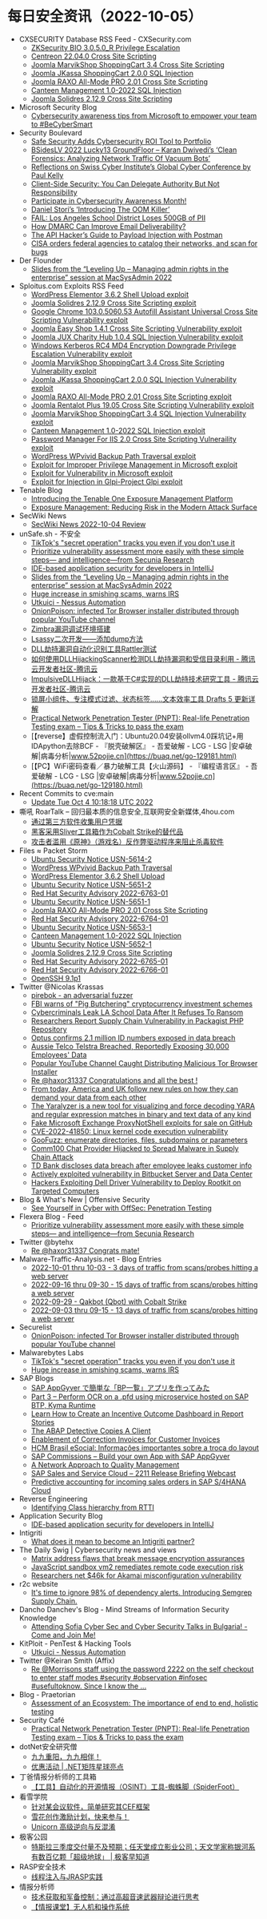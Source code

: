 # 每日安全资讯（2022-10-05）

- CXSECURITY Database RSS Feed - CXSecurity.com
  - [ZKSecurity BIO 3.0.5.0_R Privilege Escalation](https://cxsecurity.com/issue/WLB-2022100017)
  - [Centreon 22.04.0 Cross Site Scripting](https://cxsecurity.com/issue/WLB-2022100016)
  - [Joomla MarvikShop ShoppingCart 3.4 Cross Site Scripting](https://cxsecurity.com/issue/WLB-2022100015)
  - [Joomla JKassa ShoppingCart 2.0.0 SQL Injection](https://cxsecurity.com/issue/WLB-2022100014)
  - [Joomla RAXO All-Mode PRO 2.01 Cross Site Scripting](https://cxsecurity.com/issue/WLB-2022100013)
  - [Canteen Management 1.0-2022 SQL Injection](https://cxsecurity.com/issue/WLB-2022100012)
  - [Joomla Solidres 2.12.9 Cross Site Scripting](https://cxsecurity.com/issue/WLB-2022100011)
- Microsoft Security Blog
  - [Cybersecurity awareness tips from Microsoft to empower your team to #BeCyberSmart](https://www.microsoft.com/security/blog/2022/10/04/cybersecurity-awareness-tips-from-microsoft-to-empower-your-team-to-becybersmart/)
- Security Boulevard
  - [Safe Security Adds Cybersecurity ROI Tool to Portfolio](https://securityboulevard.com/2022/10/safe-security-adds-cybersecurity-roi-tool-to-portfolio/)
  - [BSidesLV 2022 Lucky13 GroundFloor – Karan Dwivedi’s ‘Clean Forensics: Analyzing Network Traffic Of Vacuum Bots’](https://securityboulevard.com/2022/10/bsideslv-2022-lucky13-groundfloor-karan-dwivedis-clean-forensics-analyzing-network-traffic-of-vacuum-bots/)
  - [Reflections on Swiss Cyber Institute’s Global Cyber Conference by Paul Kelly](https://securityboulevard.com/2022/10/reflections-on-swiss-cyber-institutes-global-cyber-conference-by-paul-kelly/)
  - [Client-Side Security: You Can Delegate Authority But Not Responsibility](https://securityboulevard.com/2022/10/client-side-security-you-can-delegate-authority-but-not-responsibility/)
  - [Participate in Cybersecurity Awareness Month!](https://securityboulevard.com/2022/10/participate-in-cybersecurity-awareness-month/)
  - [Daniel Stori’s ‘Introducing The OOM Killer’](https://securityboulevard.com/2022/10/daniel-storis-introducing-the-oom-killer/)
  - [FAIL: Los Angeles School District Loses 500GB of PII](https://securityboulevard.com/2022/10/lausd-leaks-500gb-pii-richixbw/)
  - [How DMARC Can Improve Email Deliverability?](https://securityboulevard.com/2022/10/how-dmarc-can-improve-email-deliverability/)
  - [The API Hacker’s Guide to Payload Injection with Postman](https://securityboulevard.com/2022/10/the-api-hackers-guide-to-payload-injection-with-postman/)
  - [CISA orders federal agencies to catalog their networks, and scan for bugs](https://securityboulevard.com/2022/10/cisa-orders-federal-agencies-to-catalog-their-networks-and-scan-for-bugs/)
- Der Flounder
  - [Slides from the “Leveling Up  – Managing admin rights in the enterprise” session at MacSysAdmin 2022](https://derflounder.wordpress.com/2022/10/04/slides-from-the-leveling-up-managing-admin-rights-in-the-enterprise-session-at-macsysadmin-2022/)
- Sploitus.com Exploits RSS Feed
  - [WordPress Elementor 3.6.2 Shell Upload exploit](https://sploitus.com/exploit?id=PACKETSTORM:168615&utm_source=rss&utm_medium=rss)
  - [Joomla Solidres 2.12.9 Cross Site Scripting exploit](https://sploitus.com/exploit?id=PACKETSTORM:168606&utm_source=rss&utm_medium=rss)
  - [Google Chrome 103.0.5060.53 Autofill Assistant Universal Cross Site Scripting Vulnerability exploit](https://sploitus.com/exploit?id=1337DAY-ID-38022&utm_source=rss&utm_medium=rss)
  - [Joomla Easy Shop 1.4.1 Cross Site Scripting Vulnerability exploit](https://sploitus.com/exploit?id=1337DAY-ID-38016&utm_source=rss&utm_medium=rss)
  - [Joomla JUX Charity Hub 1.0.4 SQL Injection Vulnerability exploit](https://sploitus.com/exploit?id=1337DAY-ID-38018&utm_source=rss&utm_medium=rss)
  - [Windows Kerberos RC4 MD4 Encryption Downgrade Privilege Escalation Vulnerability exploit](https://sploitus.com/exploit?id=1337DAY-ID-38021&utm_source=rss&utm_medium=rss)
  - [Joomla MarvikShop ShoppingCart 3.4 Cross Site Scripting Vulnerability exploit](https://sploitus.com/exploit?id=1337DAY-ID-38017&utm_source=rss&utm_medium=rss)
  - [Joomla JKassa ShoppingCart 2.0.0 SQL Injection Vulnerability exploit](https://sploitus.com/exploit?id=1337DAY-ID-38019&utm_source=rss&utm_medium=rss)
  - [Joomla RAXO All-Mode PRO 2.01 Cross Site Scripting exploit](https://sploitus.com/exploit?id=PACKETSTORM:168611&utm_source=rss&utm_medium=rss)
  - [Joomla Rentalot Plus 19.05 Cross Site Scripting Vulnerability exploit](https://sploitus.com/exploit?id=1337DAY-ID-38014&utm_source=rss&utm_medium=rss)
  - [Joomla MarvikShop ShoppingCart 3.4 SQL Injection Vulnerability exploit](https://sploitus.com/exploit?id=1337DAY-ID-38020&utm_source=rss&utm_medium=rss)
  - [Canteen Management 1.0-2022 SQL Injection exploit](https://sploitus.com/exploit?id=PACKETSTORM:168608&utm_source=rss&utm_medium=rss)
  - [Password Manager For IIS 2.0 Cross Site Scripting Vulneraility exploit](https://sploitus.com/exploit?id=1337DAY-ID-38015&utm_source=rss&utm_medium=rss)
  - [WordPress WPvivid Backup Path Traversal exploit](https://sploitus.com/exploit?id=PACKETSTORM:168616&utm_source=rss&utm_medium=rss)
  - [Exploit for Improper Privilege Management in Microsoft exploit](https://sploitus.com/exploit?id=FE6D7F99-F6AF-559F-93A5-786367B77158&utm_source=rss&utm_medium=rss)
  - [Exploit for Vulnerability in Microsoft exploit](https://sploitus.com/exploit?id=031A1BA5-EA1C-586D-8614-7558CCA5FCCB&utm_source=rss&utm_medium=rss)
  - [Exploit for Injection in Glpi-Project Glpi exploit](https://sploitus.com/exploit?id=B8C3E5D6-A25D-59B8-9A0D-CADCEF69BB3D&utm_source=rss&utm_medium=rss)
- Tenable Blog
  - [Introducing the Tenable One Exposure Management Platform](https://www.tenable.com/blog/introducing-the-tenable-one-exposure-management-platform)
  - [Exposure Management: Reducing Risk in the Modern Attack Surface](https://www.tenable.com/blog/exposure-management-reducing-risk-in-the-modern-attack-surface)
- SecWiki News
  - [SecWiki News 2022-10-04 Review](http://www.sec-wiki.com/?2022-10-04)
- unSafe.sh - 不安全
  - [TikTok's "secret operation" tracks you even if you don't use it](https://buaq.net/go-129261.html)
  - [Prioritize vulnerability assessment more easily with these simple steps— and intelligence—from Secunia Research](https://buaq.net/go-129254.html)
  - [IDE-based application security for developers in IntelliJ](https://buaq.net/go-129234.html)
  - [Slides from the “Leveling Up  – Managing admin rights in the enterprise” session at MacSysAdmin 2022](https://buaq.net/go-129233.html)
  - [Huge increase in smishing scams, warns IRS](https://buaq.net/go-129262.html)
  - [Utkuici - Nessus Automation](https://buaq.net/go-129225.html)
  - [OnionPoison: infected Tor Browser installer distributed through popular YouTube channel](https://buaq.net/go-129224.html)
  - [Zimbra漏洞调试环境搭建](https://buaq.net/go-129212.html)
  - [Lsassy二次开发——添加dump方法](https://buaq.net/go-129211.html)
  - [DLL劫持漏洞自动化识别工具Rattler测试](https://buaq.net/go-129210.html)
  - [如何使用DLLHijackingScanner检测DLL劫持漏洞和受信目录利用 - 腾讯云开发者社区-腾讯云](https://buaq.net/go-129209.html)
  - [ImpulsiveDLLHijack：一款基于C#实现的DLL劫持技术研究工具 - 腾讯云开发者社区-腾讯云](https://buaq.net/go-129208.html)
  - [锁屏小组件、专注模式过滤、状态标签……文本效率工具 Drafts 5 更新详解](https://buaq.net/go-129213.html)
  - [Practical Network Penetration Tester (PNPT): Real-life Penetration Testing exam – Tips & Tricks to pass the exam](https://buaq.net/go-129191.html)
  - [【reverse】虚假控制流入门：Ubuntu20.04安装ollvm4.0踩坑记+用IDApython去除BCF - 『脱壳破解区』 - 吾爱破解 - LCG - LSG |安卓破解|病毒分析|www.52pojie.cn](https://buaq.net/go-129181.html)
  - [【PC】WiFi密码查看／暴力破解工具【火山源码】 - 『编程语言区』 - 吾爱破解 - LCG - LSG |安卓破解|病毒分析|www.52pojie.cn](https://buaq.net/go-129180.html)
- Recent Commits to cve:main
  - [Update Tue Oct  4 10:18:18 UTC 2022](https://github.com/trickest/cve/commit/d6cc9b8f29eb40d9eeef2af8128eb4160cb5c5e9)
- 嘶吼 RoarTalk – 回归最本质的信息安全,互联网安全新媒体,4hou.com
  - [通过第三方软件收集用户凭据](https://www.4hou.com/posts/zlNr)
  - [黑客采用Sliver工具箱作为Cobalt Strike的替代品](https://www.4hou.com/posts/vJxm)
  - [攻击者滥用《原神》（游戏名）反作弊驱动程序来阻止杀毒软件](https://www.4hou.com/posts/500B)
- Files ≈ Packet Storm
  - [Ubuntu Security Notice USN-5614-2](https://packetstormsecurity.com/files/168617/USN-5614-2.txt)
  - [WordPress WPvivid Backup Path Traversal](https://packetstormsecurity.com/files/168616/TSI-ADV152022.txt)
  - [WordPress Elementor 3.6.2 Shell Upload](https://packetstormsecurity.com/files/168615/wp_plugin_elementor_auth_upload_rce.rb.txt)
  - [Ubuntu Security Notice USN-5651-2](https://packetstormsecurity.com/files/168614/USN-5651-2.txt)
  - [Red Hat Security Advisory 2022-6763-01](https://packetstormsecurity.com/files/168613/RHSA-2022-6763-01.txt)
  - [Ubuntu Security Notice USN-5651-1](https://packetstormsecurity.com/files/168612/USN-5651-1.txt)
  - [Joomla RAXO All-Mode PRO 2.01 Cross Site Scripting](https://packetstormsecurity.com/files/168611/joomlaraxoalmodepro201-xss.txt)
  - [Red Hat Security Advisory 2022-6764-01](https://packetstormsecurity.com/files/168610/RHSA-2022-6764-01.txt)
  - [Ubuntu Security Notice USN-5653-1](https://packetstormsecurity.com/files/168609/USN-5653-1.txt)
  - [Canteen Management 1.0-2022 SQL Injection](https://packetstormsecurity.com/files/168608/canteenmgmt102022-sql.txt)
  - [Ubuntu Security Notice USN-5652-1](https://packetstormsecurity.com/files/168607/USN-5652-1.txt)
  - [Joomla Solidres 2.12.9 Cross Site Scripting](https://packetstormsecurity.com/files/168606/joomlasolidres2129-xss.txt)
  - [Red Hat Security Advisory 2022-6765-01](https://packetstormsecurity.com/files/168605/RHSA-2022-6765-01.txt)
  - [Red Hat Security Advisory 2022-6766-01](https://packetstormsecurity.com/files/168604/RHSA-2022-6766-01.txt)
  - [OpenSSH 9.1p1](https://packetstormsecurity.com/files/168603/openssh-9.1p1.tar.gz)
- Twitter @Nicolas Krassas
  - [pirebok - an adversarial fuzzer](https://twitter.com/Dinosn/status/1577361454461763592)
  - [FBI warns of "Pig Butchering" cryptocurrency investment schemes](https://twitter.com/Dinosn/status/1577361417245757441)
  - [Cybercriminals Leak LA School Data After It Refuses To Ransom](https://twitter.com/Dinosn/status/1577361293543096332)
  - [Researchers Report Supply Chain Vulnerability in Packagist PHP Repository](https://twitter.com/Dinosn/status/1577360973647724545)
  - [Optus confirms 2.1 million ID numbers exposed in data breach](https://twitter.com/Dinosn/status/1577360878369767424)
  - [Aussie Telco Telstra Breached, Reportedly Exposing 30,000 Employees' Data](https://twitter.com/Dinosn/status/1577360779686330375)
  - [Popular YouTube Channel Caught Distributing Malicious Tor Browser Installer](https://twitter.com/Dinosn/status/1577360580515610642)
  - [Re @haxor31337 Congratulations and all the best !](https://twitter.com/Dinosn/status/1577339908888346626)
  - [From today, America and UK follow new rules on how they can demand your data from each other](https://twitter.com/Dinosn/status/1577248771028963329)
  - [The Yaralyzer is a new tool for visualizing and force decoding YARA and regular expression matches in binary and text data of any kind](https://twitter.com/Dinosn/status/1577248687742652422)
  - [Fake Microsoft Exchange ProxyNotShell exploits for sale on GitHub](https://twitter.com/Dinosn/status/1577248624521592833)
  - [CVE-2022-41850: Linux kernel code execution vulnerability](https://twitter.com/Dinosn/status/1577248507865419776)
  - [GooFuzz: enumerate directories, files, subdomains or parameters](https://twitter.com/Dinosn/status/1577248459958398977)
  - [Comm100 Chat Provider Hijacked to Spread Malware in Supply Chain Attack](https://twitter.com/Dinosn/status/1577248390546477062)
  - [TD Bank discloses data breach after employee leaks customer info](https://twitter.com/Dinosn/status/1577227260737699840)
  - [Actively exploited vulnerability in Bitbucket Server and Data Center](https://twitter.com/Dinosn/status/1577226792959881216)
  - [Hackers Exploiting Dell Driver Vulnerability to Deploy Rootkit on Targeted Computers](https://twitter.com/Dinosn/status/1577226504940855297)
- Blog & What's New | Offensive Security
  - [See Yourself in Cyber with OffSec: Penetration Testing](https://www.offensive-security.com/penetration-testing/see-yourself-as-a-pentester/)
- Flexera Blog - Feed
  - [Prioritize vulnerability assessment more easily with these simple steps— and intelligence—from Secunia Research](https://www.flexera.com/blog/vulnerability-management/prioritize-vulnerability-assessment-more-easily-with-these-simple-steps-and-intelligence-from-secunia-research/)
- Twitter @bytehx
  - [Re @haxor31337 Congrats mate!](https://twitter.com/bytehx343/status/1577308495585873921)
- Malware-Traffic-Analysis.net - Blog Entries
  - [2022-10-01 thru 10-03 - 3 days of traffic from scans/probes hitting a web server](https://www.malware-traffic-analysis.net/2022/10/03/index.html)
  - [2022-09-16 thru 09-30 - 15 days of traffic from scans/probes hitting a web server](https://www.malware-traffic-analysis.net/2022/09/30/index.html)
  - [2022-09-29 - Qakbot (Qbot) with Cobalt Strike](https://www.malware-traffic-analysis.net/2022/09/29/index.html)
  - [2022-09-03 thru 09-15 - 13 days of traffic from scans/probes hitting a web server](https://www.malware-traffic-analysis.net/2022/09/15/index.html)
- Securelist
  - [OnionPoison: infected Tor Browser installer distributed through popular YouTube channel](https://securelist.com/onionpoison-infected-tor-browser-installer-youtube/107627/)
- Malwarebytes Labs
  - [TikTok's "secret operation" tracks you even if you don't use it](https://www.malwarebytes.com/blog/news/2022/10/tiktoks-secret-operation-tracks-you-even-if-you-dont-use-it)
  - [Huge increase in smishing scams, warns IRS](https://www.malwarebytes.com/blog/news/2022/09/huge-increase-in-smishing-scams-warns-irs)
- SAP Blogs
  - [SAP AppGyver で簡単な「BP一覧」アプリを作ってみた](https://blogs.sap.com/2022/10/04/sap-appgyver-%e3%81%a7%e7%b0%a1%e5%8d%98%e3%81%aa%e3%80%8cbp%e4%b8%80%e8%a6%a7%e3%80%8d%e3%82%a2%e3%83%97%e3%83%aa%e3%82%92%e4%bd%9c%e3%81%a3%e3%81%a6%e3%81%bf%e3%81%9f/)
  - [Part 3 – Perform OCR on a .pfd using microservice hosted on SAP BTP, Kyma Runtime](https://blogs.sap.com/2022/10/04/part-3-perform-ocr-on-a-.pfd-using-microservice-hosted-on-sap-btp-kyma-runtime/)
  - [Learn How to Create an Incentive Outcome Dashboard in Report Stories](https://blogs.sap.com/2022/10/04/learn-how-to-create-an-incentive-outcome-dashboard-in-report-stories/)
  - [The ABAP Detective Copies A Client](https://blogs.sap.com/2022/10/04/the-abap-detective-copies-a-client/)
  - [Enablement of Correction Invoices for Customer Invoices](https://blogs.sap.com/2022/10/04/enablement-of-correction-invoices-for-customer-invoices/)
  - [HCM Brasil eSocial: Informações importantes sobre a troca do layout](https://blogs.sap.com/2022/10/04/hcm-brasil-esocial-informacoes-importantes-sobre-a-troca-do-layout/)
  - [SAP Commissions – Build your own App with SAP AppGyver](https://blogs.sap.com/2022/10/04/sap-commissions-build-your-own-app-with-sap-appgyver/)
  - [A Network Approach to Quality Management](https://blogs.sap.com/2022/10/04/a-network-approach-to-quality-management/)
  - [SAP Sales and Service Cloud – 2211 Release Briefing Webcast](https://blogs.sap.com/2022/10/04/sap-sales-and-service-cloud-2211-release-briefing-webcast/)
  - [Predictive accounting for incoming sales orders in SAP S/4HANA Cloud](https://blogs.sap.com/2022/10/04/predictive-accounting-for-incoming-sales-orders-in-sap-s-4hana-cloud/)
- Reverse Engineering
  - [Identifying Class hierarchy from RTTI](https://www.reddit.com/r/ReverseEngineering/comments/xvossf/identifying_class_hierarchy_from_rtti/)
- Application Security Blog
  - [IDE-based application security for developers in IntelliJ](https://www.synopsys.com/blogs/software-security/ide-based-appsec-code-sight-intellij/)
- Intigriti
  - [What does it mean to become an Intigriti partner?](https://blog.intigriti.com/2022/10/04/become-intigriti-partner/)
- The Daily Swig | Cybersecurity news and views
  - [Matrix address flaws that break message encryption assurances](https://portswigger.net/daily-swig/matrix-address-flaws-that-break-message-encryption-assurances)
  - [JavaScript sandbox vm2 remediates remote code execution risk](https://portswigger.net/daily-swig/javascript-sandbox-vm2-remediates-remote-code-execution-risk)
  - [Researchers net $46k for Akamai misconfiguration vulnerability](https://portswigger.net/daily-swig/researchers-net-46k-for-akamai-misconfiguration-vulnerability)
- r2c website
  - [It's time to ignore 98% of dependency alerts. Introducing Semgrep Supply Chain.](https://r2c.dev/blog/2022/introducing-semgrep-supply-chain/)
- Dancho Danchev's Blog - Mind Streams of Information Security Knowledge
  - [Attending Sofia Cyber Sec and Cyber Security Talks in Bulgaria! - Come and Join Me!](https://ddanchev.blogspot.com/2022/10/attending-sofia-cyber-sec-and-cyber.html)
- KitPloit - PenTest & Hacking Tools
  - [Utkuici - Nessus Automation](http://www.kitploit.com/2022/10/utkuici-nessus-automation.html)
- Twitter @Keiran Smith (Affix)
  - [Re @Morrisons staff using the password 2222 on the self checkout to enter staff modes #security #observation #infosec #usefultoknow. Since I know the ...](https://twitter.com/cli/status/1577400370619420705)
- Blog - Praetorian
  - [Assessment of an Ecosystem: The importance of end to end, holistic testing](https://www.praetorian.com/blog/the-importance-of-end-to-end-holistic-testing/)
- Security Café
  - [Practical Network Penetration Tester (PNPT): Real-life Penetration Testing exam – Tips & Tricks to pass the exam](https://securitycafe.ro/2022/10/04/practical-network-penetration-tester-pnpt-real-life-penetration-testing-exam-tips-tricks-to-pass-the-exam/)
- dotNet安全研究僧
  - [九九重阳，九九相伴！](https://mp.weixin.qq.com/s?__biz=MzUyOTc3NTQ5MA==&mid=2247486532&idx=1&sn=f992b53f104c29f7deaf36033f7a6911&chksm=fa5aa2a9cd2d2bbf965919edda48da90a25e0fd43c12d9cc3e639ff9f50e27d64e2e05523bf9&scene=58&subscene=0#rd)
  - [优惠活动 | .NET矩阵星球亮点](https://mp.weixin.qq.com/s?__biz=MzUyOTc3NTQ5MA==&mid=2247486532&idx=2&sn=7e1b51ab21aa2d8d9b68380d755c1636&chksm=fa5aa2a9cd2d2bbf88f3d6ffabe659cabaa89c4ff7bd3593556a68725a82076febc76483e61c&scene=58&subscene=0#rd)
- 丁爸情报分析师的工具箱
  - [【工具】自动化的开源情报（OSINT）工具-蜘蛛脚（SpiderFoot）](https://mp.weixin.qq.com/s?__biz=MzI2MTE0NTE3Mw==&mid=2651132623&idx=1&sn=dcd91c4056c8bcb52bb170797a4b3fcc&chksm=f1af65f5c6d8ece33f8e13cbe2327bedff54fde74b036d6a4ff846d1f3785576e1c4ab3f27c8&scene=58&subscene=0#rd)
- 看雪学院
  - [针对某会议软件，简单研究其CEF框架](https://mp.weixin.qq.com/s?__biz=MjM5NTc2MDYxMw==&mid=2458473847&idx=1&sn=ad73bc3a39d01fbdc0ef69f51e1f7606&chksm=b18e65fd86f9ecebedc7b8244af1252aebc923f97c01338211dc7a9ae52c5f212cab4ab1f467&scene=58&subscene=0#rd)
  - [雪花创作激励计划，快来参与！](https://mp.weixin.qq.com/s?__biz=MjM5NTc2MDYxMw==&mid=2458473847&idx=2&sn=3112b36fca81b3e1287e6cc870adcd3f&chksm=b18e65fd86f9eceb520167620f97c91ae34ad7a8445ddcc0cc76e5ede22738de2a57afe58d58&scene=58&subscene=0#rd)
  - [Unicorn 高级逆向与反混淆](https://mp.weixin.qq.com/s?__biz=MjM5NTc2MDYxMw==&mid=2458473847&idx=3&sn=018a6f9c34f96207837443d4c3484887&chksm=b18e65fd86f9eceb5c278f4d249b323dd9f51550b3009feff7446e06034954e25f6d26ef24c5&scene=58&subscene=0#rd)
- 极客公园
  - [特斯拉三季度交付量不及预期；任天堂成立影业公司；天文学家称银河系有数百亿颗「超级地球」 | 极客早知道](https://mp.weixin.qq.com/s?__biz=MTMwNDMwODQ0MQ==&mid=2652969506&idx=1&sn=991f2e1dbbc87a99de0cc0c4f5d37de9&chksm=7e5467944923ee826f1a5978d2da4169585fcedc35d73eb1ead7207ffe54b810a71d3d4df868&scene=58&subscene=0#rd)
- RASP安全技术
  - [线程注入与JRASP实践](https://mp.weixin.qq.com/s?__biz=Mzg5MjQ1OTkwMg==&mid=2247484499&idx=1&sn=a5808d12ba14f17afab4b73c79f4dd37&chksm=c03c8a42f74b03547e33a6cb3cab563bbc4dbb03858cd754545feeedb1107b394ce683532921&scene=58&subscene=0#rd)
- 情报分析师
  - [技术获取和军备控制：通过高超音速武器辩论进行思考](https://mp.weixin.qq.com/s?__biz=MzA3Mjc1MTkwOA==&mid=2650517853&idx=1&sn=86f8edbb1bda7637e719567fb243fe52&chksm=87169f16b061160006e804a337c3404e8af7ee3227538835ff8d2200dc26aa74241f165b3d50&scene=58&subscene=0#rd)
  - [【情报课堂】无人机和操作系统](https://mp.weixin.qq.com/s?__biz=MzA3Mjc1MTkwOA==&mid=2650517853&idx=2&sn=47d89bbade84e487842ff1aa8cfb2f1e&chksm=87169f16b0611600597b74a8473b714ba199a1d15ff2cf7568578bc56dad8d3de44050cb51c5&scene=58&subscene=0#rd)
